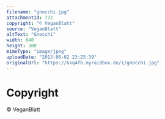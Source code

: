 ```yaml
---
filename: "gnocchi.jpg"
attachmentId: 772
copyright: "© VeganBlatt"
source: "VeganBlatt"
altText: "Gnocchi"
width: 640
height: 380
mimeType: "image/jpeg"
uploadDate: "2013-06-02 23:25:39"
originalUrl: "https://bxq4fb.myraidbox.de/i/gnocchi.jpg"
---
```


# Copyright

© VeganBlatt
